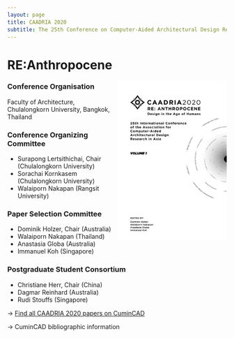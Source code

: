 ```yaml
---
layout: page
title: CAADRIA 2020
subtitle: The 25th Conference on Computer-Aided Architectural Design Research in Asia. 5-6 August, 2020. Bangkok, Thailand.
---
```


# RE:Anthropocene

<img src="./caadria_cover_2020.jpg" width="250" align="right" />

### Conference Organisation
Faculty of Architecture, Chulalongkorn University, Bangkok, Thailand

### Conference Organizing Committee
* Surapong Lertsithichai, Chair (Chulalongkorn University)
* Sorachai Kornkasem (Chulalongkorn University)
* Walaiporn Nakapan (Rangsit University)

### Paper Selection Committee
* Dominik Holzer, Chair (Australia)
* Walaiporn Nakapan (Thailand)
* Anastasia Globa (Australia)
* Immanuel Koh (Singapore)

### Postgraduate Student Consortium
* Christiane Herr, Chair (China)
* Dagmar Reinhard (Australia)
* Rudi Stouffs (Singapore)

&rarr; [Find all CAADRIA 2020 papers on CuminCAD](http://papers.cumincad.org/cgi-bin/works/Search?search=series%3ACAADRIA+year%3A2020)

&rarr; CuminCAD bibliographic information


